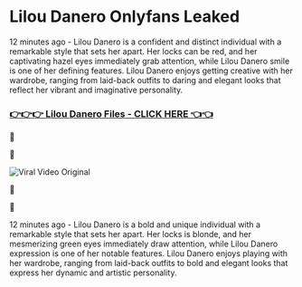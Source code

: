# Lilou Danero Onlyfans Leaked

<p>12 minutes ago - Lilou Danero is a confident and distinct individual with a remarkable style that sets her apart. Her locks can be red, and her captivating hazel eyes immediately grab attention, while Lilou Danero smile is one of her defining features. Lilou Danero enjoys getting creative with her wardrobe, ranging from laid-back outfits to daring and elegant looks that reflect her vibrant and imaginative personality.</p><p>
<h3><a href="https://fansleaks.com-getfree.pro/lilou-danero" rel="nofollow">👉👉👉 Lilou Danero Files - CLICK HERE 👈👈</a></h3>
<p>🔻</p>
<p>🔻</p> <p>
<a href="https://fansleaks.com-getfree.pro/lilou-danero" rel="nofollow"><img src="https://i.imgur.com/0ZbtXZ5.gif" alt="Viral Video Original" style="max-width: 100%; display: inline-block;" data-target="animated-image.originalImage"></a>
<p>🔻</p>
<p>🔻</p> <p>12 minutes ago - Lilou Danero is a bold and unique individual with a remarkable style that sets her apart. Her locks is blonde, and her mesmerizing green eyes immediately draw attention, while Lilou Danero expression is one of her notable features. Lilou Danero enjoys playing with her wardrobe, ranging from laid-back outfits to bold and elegant looks that express her dynamic and artistic personality.</p>
